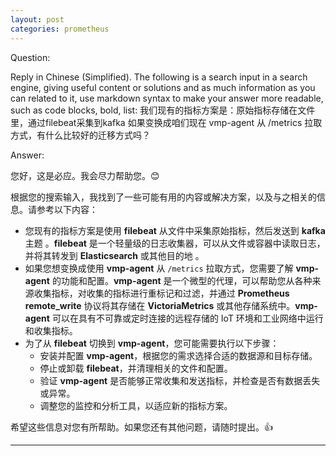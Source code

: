 ```yaml
---
layout: post
categories: prometheus
---
```

Question:

Reply in Chinese (Simplified).
The following is a search input in a search engine, giving useful content or solutions and as much information as you can related to it, use markdown syntax to make your answer more readable, such as code blocks, bold, list:
我们现有的指标方案是：原始指标存储在文件里，通过filebeat采集到kafka 如果变换成咱们现在 vmp-agent 从 /metrics 拉取方式，有什么比较好的迁移方式吗？

Answer:

您好，这是必应。我会尽力帮助您。😊

根据您的搜索输入，我找到了一些可能有用的内容或解决方案，以及与之相关的信息。请参考以下内容：

- 您现有的指标方案是使用 **filebeat** 从文件中采集原始指标，然后发送到 **kafka** 主题 。**filebeat** 是一个轻量级的日志收集器，可以从文件或容器中读取日志，并将其转发到 **Elasticsearch** 或其他目的地 。
- 如果您想变换成使用 **vmp-agent** 从 `/metrics` 拉取方式，您需要了解 **vmp-agent** 的功能和配置。**vmp-agent** 是一个微型的代理，可以帮助您从各种来源收集指标，对收集的指标进行重标记和过滤，并通过 **Prometheus remote_write** 协议将其存储在 **VictoriaMetrics** 或其他存储系统中。**vmp-agent** 可以在具有不可靠或定时连接的远程存储的 IoT 环境和工业网络中运行和收集指标。
- 为了从 **filebeat** 切换到 **vmp-agent**，您可能需要执行以下步骤：
  - 安装并配置 **vmp-agent**，根据您的需求选择合适的数据源和目标存储。
  - 停止或卸载 **filebeat**，并清理相关的文件和配置。
  - 验证 **vmp-agent** 是否能够正常收集和发送指标，并检查是否有数据丢失或异常。
  - 调整您的监控和分析工具，以适应新的指标方案。

希望这些信息对您有所帮助。如果您还有其他问题，请随时提出。👍


<hr/>

